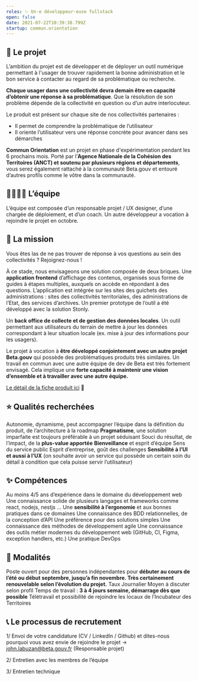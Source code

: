 ```yaml
---
roles: ✨ Un·e développeur·euse fullstack
open: false
date: 2021-07-22T10:39:38.799Z
startup: commun.orientation
---
```

<!--StartFragment-->

## 🧭 Le projet

L’ambition du projet est de développer et de déployer un outil numérique permettant à l'usager de trouver rapidement la bonne administration et le bon service à contacter au regard de sa problématique ou recherche. 

**Chaque usager dans une collectivité devra demain être en capacité d’obtenir une réponse à sa problématique**. Que la résolution de son problème dépende de la collectivité en question ou d’un autre interlocuteur.

Le produit est présent sur chaque site de nos collectivités partenaires :

* Il permet de comprendre la problématique de l’utilisateur
* Il oriente l’utilisateur vers une réponse concrète pour avancer dans ses démarches

**Commun Orientation** est un projet en phase d'expérimentation pendant les 6 prochains mois. Porté par l’**Agence Nationale de la Cohésion des Territoires (ANCT) et soutenu par plusieurs régions et départements**, vous serez également rattaché à la communauté Beta.gouv et entouré d’autres profils comme le vôtre dans la communauté.

## 👨‍👩‍👧‍👦  L’équipe

L’équipe est composée d’un responsable projet / UX designer, d’une chargée de déploiement, et d’un coach. Un autre développeur a vocation à rejoindre le projet en octobre.

## 🤝 La mission

Vous êtes las de ne pas trouver de réponse à vos questions au sein des collectivités ? Rejoignez-nous ! 

À ce stade, nous envisageons une solution composée de deux briques.
Une **application frontend** d’affichage des contenus, organisés sous forme de guides à étapes multiples, auxquels on accède en répondant à des questions. L’application est intégrée sur les sites des guichets des administrations : sites des collectivités territoriales, des administrations de l’Etat, des services d’archives. Un premier prototype de l’outil a été développé avec la solution Stonly.

Un **back office de collecte et de gestion des données locales**. Un outil permettant aux utilisateurs du terrain de mettre à jour les données correspondant à leur situation locale (ex. mise à jour des informations pour les usagers).

Le projet à vocation à **être développé conjointement avec un autre projet Beta.gouv** qui possède des problématiques produits très similaires. Un travail en commun avec une autre équipe de dev de Beta est très fortement envisagé. Cela implique une **forte capacité à maintenir une vision d’ensemble et à travailler avec une autre équipe.**

[Le détail de la fiche produit ici](https://beta.gouv.fr/startups/commun.orientation.html) 👀

## ⭐ Qualités recherchées

Autonomie, dynamisme, peut accompagner l’équipe dans la définition du produit, de l’architecture à la roadmap
**Pragmatisme**, une solution imparfaite est toujours préférable à un projet séduisant
Souci du résultat, de l’impact, de la **plus-value apportée**
**Bienveillance** et esprit d’équipe
Sens du service public
Esprit d’entreprise, goût des challenges
**Sensibilité à l’UI et aussi à l’UX** (on souhaite avoir un service qui possède un certain soin du détail à condition que cela puisse servir l’utilisateur)

## ✨ Compétences

Au moins 4/5 ans d’expérience dans le domaine du développement web
Une connaissance solide de plusieurs langages et frameworks comme react, nodejs, nestjs ...
Une **sensibilité à l’ergonomie** et aux bonnes pratiques dans ce domaines
Une connaissance des BDD relationnelles, de la conception d’API
Une préférence pour des solutions simples 
Une connaissance des méthodes de développement agile
Une connaissance des outils métier modernes du développement web (GitHub, CI, Figma, exception handlers, etc.)
Une pratique DevOps 

## 📜 Modalités

Poste ouvert pour des personnes indépendantes pour **débuter au cours de l’été ou début septembre, jusqu’a fin novembre. Très certainement renouvelable selon l’évolution du projet.**
Taux Journalier Moyen à discuter selon profil
Temps de travail : **3 à 4 jours semaine, démarrage dès que possible**
Télétravail et possibilité de rejoindre les locaux de l’Incubateur des Territoires

## 📞 Le processus de recrutement

1/ Envoi de votre candidature (CV / LinkedIn / Github) et dites-nous pourquoi vous avez envie de rejoindre le projet -> john.labuzan@beta.gouv.fr (Responsable projet)

2/ Entretien avec les membres de l’équipe

3/ Entretien technique

<!--EndFragment-->